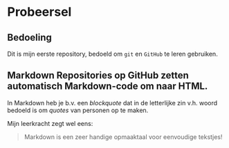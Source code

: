 # Probeersel

## Bedoeling
Dit is mijn eerste repository, bedoeld om `git` en `GitHub` te leren gebruiken.

## Markdown Repositories op GitHub zetten automatisch **Markdown**-code om naar **HTML**. 

In Markdown heb je b.v. een *blockquote* dat in de letterlijke zin v.h. woord bedoeld is om *quotes* van personen op te maken. 

Mijn leerkracht zegt wel eens: 
> Markdown is een zeer handige opmaaktaal voor eenvoudige tekstjes!

